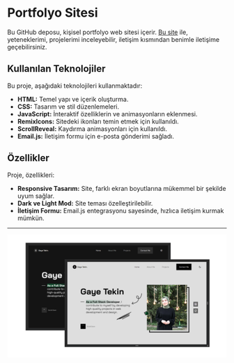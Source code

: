# Portfolyo Sitesi

Bu GitHub deposu, kişisel portfolyo web sitesi içerir. [Bu site](https://gayemce.github.io/myPortfolio/) ile, yeteneklerimi, projelerimi inceleyebilir, iletişim kısmından benimle iletişime geçebilirsiniz.

## Kullanılan Teknolojiler

Bu proje, aşağıdaki teknolojileri kullanmaktadır:

- **HTML:** Temel yapı ve içerik oluşturma.
- **CSS:** Tasarım ve stil düzenlemeleri.
- **JavaScript:** İnteraktif özelliklerin ve animasyonların eklenmesi.
- **RemixIcons:** Sitedeki ikonları temin etmek için kullanıldı.
- **ScrollReveal:** Kaydırma animasyonları için kullanıldı.
- **Email.js:** İletişim formu için e-posta gönderimi sağladı.

## Özellikler

Proje, özellikleri:

- **Responsive Tasarım:** Site, farklı ekran boyutlarına mükemmel bir şekilde uyum sağlar.
- **Dark ve Light Mod:** Site teması özelleştirilebilir.
- **İletişim Formu:** Email.js entegrasyonu sayesinde, hızlıca iletişim kurmak mümkün.

---

![Portfolio](Portfolio.png)
